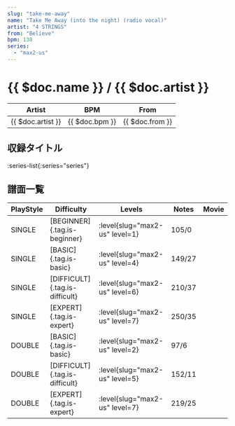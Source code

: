 ```yaml
---
slug: "take-me-away"
name: "Take Me Away (into the night) (radio vocal)"
artist: "4 STRINGS"
from: "Believe"
bpm: 138
series:
  - "max2-us"
---
```


# {{ $doc.name }} / {{ $doc.artist }}

|Artist|BPM|From|
|------|---|----|
|{{ $doc.artist }}|{{ $doc.bpm }}|{{ $doc.from }}|

## 収録タイトル

:series-list{:series="series"}

## 譜面一覧

|PlayStyle|Difficulty|Levels|Notes|Movie|
|---------|----------|------|-----|-----|
|SINGLE|[BEGINNER]{.tag.is-beginner}|<div class="field is-grouped is-grouped-multiline">:level{slug="max2-us" level=1}</div>|105/0||
|SINGLE|[BASIC]{.tag.is-basic}|<div class="field is-grouped is-grouped-multiline">:level{slug="max2-us" level=4}</div>|149/27||
|SINGLE|[DIFFICULT]{.tag.is-difficult}|<div class="field is-grouped is-grouped-multiline">:level{slug="max2-us" level=6}</div>|210/37||
|SINGLE|[EXPERT]{.tag.is-expert}|<div class="field is-grouped is-grouped-multiline">:level{slug="max2-us" level=7}</div>|250/35||
|DOUBLE|[BASIC]{.tag.is-basic}|<div class="field is-grouped is-grouped-multiline">:level{slug="max2-us" level=2}</div>|97/6||
|DOUBLE|[DIFFICULT]{.tag.is-difficult}|<div class="field is-grouped is-grouped-multiline">:level{slug="max2-us" level=5}</div>|152/11||
|DOUBLE|[EXPERT]{.tag.is-expert}|<div class="field is-grouped is-grouped-multiline">:level{slug="max2-us" level=7}</div>|219/25||
